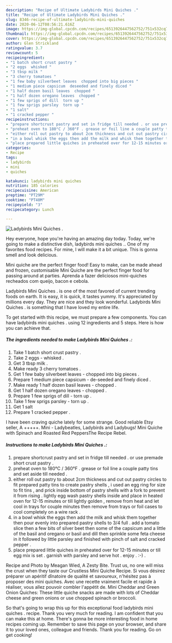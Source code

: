 ```yaml
---
description: "Recipe of Ultimate Ladybirds Mini Quiches ."
title: "Recipe of Ultimate Ladybirds Mini Quiches ."
slug: 8346-recipe-of-ultimate-ladybirds-mini-quiches
date: 2020-06-12T08:56:21.616Z
image: https://img-global.cpcdn.com/recipes/6513926447562752/751x532cq70/ladybirds-mini-quiches-recipe-main-photo.jpg
thumbnail: https://img-global.cpcdn.com/recipes/6513926447562752/751x532cq70/ladybirds-mini-quiches-recipe-main-photo.jpg
cover: https://img-global.cpcdn.com/recipes/6513926447562752/751x532cq70/ladybirds-mini-quiches-recipe-main-photo.jpg
author: Glen Strickland
ratingvalue: 3.7
reviewcount: 5
recipeingredient:
- "1 batch short crust pastry "
- "2 eggs  whisked "
- "3 tbsp milk "
- "3 cherry tomatoes "
- "1 few baby silverbeet leaves  chopped into big pieces "
- "1 medium piece capsicum  deseeded and finely diced "
- "1 half dozen basil leaves  chopped "
- "1 half dozen oregano leaves  chopped "
- "1 few sprigs of dill  torn up "
- "1 few sprigs parsley  torn up "
- "1 salt"
- "1 cracked pepper "
recipeinstructions:
- "prepare shortcrust pastry and set in fridge till needed . or use premade short crust pastry ."
- "preheat oven to 180°C / 360°F . grease or foil line a couple patty tins and set aside till needed ."
- "either roll out pastry to about 2cm thickness and cut out pastry circles to fit prepared patty tins to create pastry shells , i used an egg ring for size to fit tins , and prick inside bottom of pastry shells with a fork to prevent it from rising . lightly egg wash pastry shells inside and place in heated oven for 12-15 minutes or till lightly golden , remove from heat and let cool in trays for couple minutes then remove from trays or foil cases to cool completely on a wire rack ."
- "in a bowl whisk the eggs then add the milk and whisk them together then pour evenly into prepared pastry shells to 3/4 full . add a tomato slice then a few bits of silver beet then some of the capsicum and a little of the basil and oregano or basil and dill then sprinkle some feta cheese in it followed by little parsley and finished with pinch of salt and cracked pepper ."
- "place prepared little quiches in preheated over for 12-15 minutes or till egg mix is set . garnish with parsley and serve hot . enjoy . :-) ."
categories:
- Recipe
tags:
- ladybirds
- mini
- quiches

katakunci: ladybirds mini quiches 
nutrition: 185 calories
recipecuisine: American
preptime: "PT29M"
cooktime: "PT40M"
recipeyield: "3"
recipecategory: Lunch

---
```



![Ladybirds Mini Quiches .](https://img-global.cpcdn.com/recipes/6513926447562752/751x532cq70/ladybirds-mini-quiches-recipe-main-photo.jpg)

Hey everyone, hope you're having an amazing day today. Today, we're going to make a distinctive dish, ladybirds mini quiches .. One of my favorites food recipes. For mine, I will make it a bit unique. This is gonna smell and look delicious.

Mini quiche are the perfect finger food! Easy to make, can be made ahead and frozen, customisable Mini Quiche are the perfect finger food for passing around at parties. Aprenda a fazer deliciosos mini-quiches recheados com queijo, bacon e cebola.

Ladybirds Mini Quiches . is one of the most favored of current trending foods on earth. It is easy, it is quick, it tastes yummy. It's appreciated by millions every day. They are nice and they look wonderful. Ladybirds Mini Quiches . is something that I have loved my entire life.


To get started with this recipe, we must prepare a few components. You can have ladybirds mini quiches . using 12 ingredients and 5 steps. Here is how you can achieve that.

<!--inarticleads1-->

##### The ingredients needed to make Ladybirds Mini Quiches .:

1. Take 1 batch short crust pastry .
1. Take 2 eggs - whisked .
1. Get 3 tbsp milk .
1. Make ready 3 cherry tomatoes .
1. Get 1 few baby silverbeet leaves - chopped into big pieces .
1. Prepare 1 medium piece capsicum - de-seeded and finely diced .
1. Make ready 1 half dozen basil leaves - chopped .
1. Get 1 half dozen oregano leaves - chopped .
1. Prepare 1 few sprigs of dill - torn up .
1. Take 1 few sprigs parsley - torn up .
1. Get 1 salt
1. Prepare 1 cracked pepper .


I have been craving quiche lately for some strange. Good reliable Etsy seller, A +++++. Mini - Ladybeatles, Ladybirds and Ladybugs! Mini Quiche with Spinach and Roasted Red PeppersThe Recipe Rebel. 

<!--inarticleads2-->

##### Instructions to make Ladybirds Mini Quiches .:

1. prepare shortcrust pastry and set in fridge till needed . or use premade short crust pastry .
1. preheat oven to 180°C / 360°F . grease or foil line a couple patty tins and set aside till needed .
1. either roll out pastry to about 2cm thickness and cut out pastry circles to fit prepared patty tins to create pastry shells , i used an egg ring for size to fit tins , and prick inside bottom of pastry shells with a fork to prevent it from rising . lightly egg wash pastry shells inside and place in heated oven for 12-15 minutes or till lightly golden , remove from heat and let cool in trays for couple minutes then remove from trays or foil cases to cool completely on a wire rack .
1. in a bowl whisk the eggs then add the milk and whisk them together then pour evenly into prepared pastry shells to 3/4 full . add a tomato slice then a few bits of silver beet then some of the capsicum and a little of the basil and oregano or basil and dill then sprinkle some feta cheese in it followed by little parsley and finished with pinch of salt and cracked pepper .
1. place prepared little quiches in preheated over for 12-15 minutes or till egg mix is set . garnish with parsley and serve hot . enjoy . :-) .


Recipe and Photo by Meagan Wied, A Zesty Bite. Trust us, no one will miss the crust when they taste our Crustless Mini Quiche Recipe. Si vous désirez préparer un apéritif dînatoire de qualité et savoureux, n&#39;hésitez pas à proposer des mini quiches. Avec une recette vraiment facile et rapide à réaliser, vous allez pouvoir combler l&#39;appétit de. Mini Cheddar and Green Onion Quiches: These little quiche snacks are made with lots of Cheddar cheese and green onions or use chopped spinach or broccoli. 

So that's going to wrap this up for this exceptional food ladybirds mini quiches . recipe. Thank you very much for reading. I am confident that you can make this at home. There's gonna be more interesting food in home recipes coming up. Remember to save this page on your browser, and share it to your loved ones, colleague and friends. Thank you for reading. Go on get cooking!
